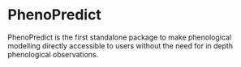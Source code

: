 # PhenoPredict
PhenoPredict is the first standalone package to make phenological modelling directly accessible to users without the need for in depth phenological observations.
